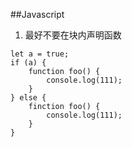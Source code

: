 ##Javascript

1. 最好不要在块内声明函数

```
let a = true;
if (a) {
	function foo() {
		console.log(111);
	}
} else {
	finction foo() {		
		console.log(111);
	}
}
```
